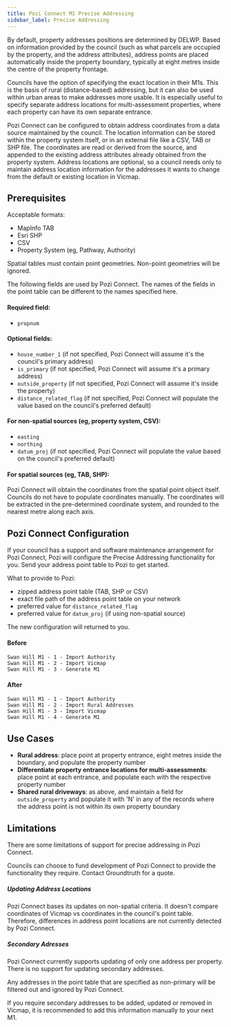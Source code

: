 ```yaml
---
title: Pozi Connect M1 Precise Addressing
sidebar_label: Precise Addressing
---
```


By default, property addresses positions are determined by DELWP. Based on information provided by the council (such as what parcels are occupied by the property, and the address attributes), address points are placed automatically inside the property boundary, typically at eight metres inside the centre of the property frontage.

Councils have the option of specifying the exact location in their M1s. This is the basis of rural (distance-based) addressing, but it can also be used within urban areas to make addresses more usable. It is especially useful to specify separate address locations for multi-assessment properties, where each property can have its own separate entrance.

Pozi Connect can be configured to obtain address coordinates from a data source maintained by the council. The location information can be stored within the property system itself, or in an external file like a CSV, TAB or SHP file. The coordinates are read or derived from the source, and appended to the existing address attributes already obtained from the property system. Address locations are optional, so a council needs only to maintain address location information for the addresses it wants to change from the default or existing location in Vicmap.

## Prerequisites

Acceptable formats:

* MapInfo TAB
* Esri SHP
* CSV
* Property System (eg, Pathway, Authority)

Spatial tables must contain point geometries. Non-point geometries will be ignored.

The following fields are used by Pozi Connect. The names of the fields in the point table can be different to the names specified here.

#### Required field:

* `propnum`

#### Optional fields:

* `house_number_1` (if not specified, Pozi Connect will assume it's the council's primary address)
* `is_primary` (if not specified, Pozi Connect will assume it's a primary address)
* `outside_property` (if not specified, Pozi Connect will assume it's inside the property)
* `distance_related_flag` (if not specified, Pozi Connect will populate the value based on the council's preferred default)

#### For non-spatial sources (eg, property system, CSV):

* `easting`
* `northing`
* `datum_proj` (if not specified, Pozi Connect will populate the value based on the council's preferred default)

#### For spatial sources (eg, TAB, SHP):

Pozi Connect will obtain the coordinates from the spatial point object itself. Councils do not have to populate coordinates manually. The coordinates will be extracted in the pre-determined coordinate system, and rounded to the nearest metre along each axis.

## Pozi Connect Configuration

If your council has a support and software maintenance arrangement for Pozi Connect, Pozi will configure the Precise Addressing functionality for you. Send your address point table to Pozi to get started.

What to provide to Pozi:

* zipped address point table (TAB, SHP or CSV)
* exact file path of the address point table on your network
* preferred value for `distance_related_flag`
* preferred value for `datum_proj` (if using non-spatial source)

The new configuration will returned to you.

#### Before

```
Swan Hill M1 - 1 - Import Authority
Swan Hill M1 - 2 - Import Vicmap
Swan Hill M1 - 3 - Generate M1
```

#### After

```
Swan Hill M1 - 1 - Import Authority
Swan Hill M1 - 2 - Import Rural Addresses
Swan Hill M1 - 3 - Import Vicmap
Swan Hill M1 - 4 - Generate M1
```

## Use Cases

* **Rural address**: place point at property entrance, eight metres inside the boundary, and populate the property number
* **Differentiate property entrance locations for multi-assessments**: place point at each entrance, and populate each with the respective property number
* **Shared rural driveways**: as above, and maintain a field for `outside_property` and populate it with 'N' in any of the records where the address point is not within its own property boundary

## Limitations

There are some limitations of support for precise addressing in Pozi Connect.

Councils can choose to fund development of Pozi Connect to provide the functionality they require. Contact Groundtruth for a quote.

##### Updating Address Locations

Pozi Connect bases its updates on non-spatial criteria. It doesn't compare coordinates of Vicmap vs coordinates in the council's point table. Therefore, differences in address point locations are not currently detected by Pozi Connect.

##### Secondary Adresses

Pozi Connect currently supports updating of only one address per property. There is no support for updating secondary addresses.

Any addresses in the point table that are specified as non-primary will be filtered out and ignored by Pozi Connect.

If you require secondary addresses to be added, updated or removed in Vicmap, it is recommended to add this information manually to your next M1.

